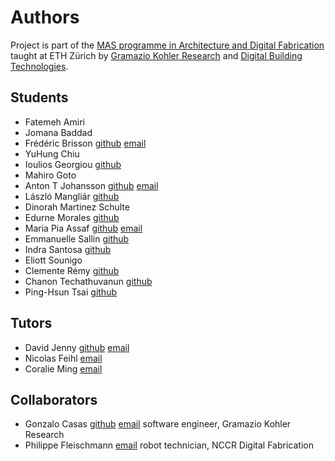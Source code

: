 # Authors

Project is part of the [MAS programme in Architecture and Digital Fabrication](https://www.masdfab.com/) taught at ETH Zürich by [Gramazio Kohler Research](https://gramaziokohler.arch.ethz.ch/) and [Digital Building Technologies](https://dbt.arch.ethz.ch/).

## Students

* Fatemeh Amiri
* Jomana Baddad
* Frédéric Brisson [github](https://github.com/FredETH2019/) [email](mailto:frbrisson@hotmail.com)
* YuHung Chiu
* Ioulios Georgiou [github](https://github.com/iouliosG/)
* Mahiro Goto
* Anton T Johansson [github](https://github.com/tetov/) [email](mailto:anton@tetov.se)
* László Mangliár [github](https://github.com/railgnam/)
* Dinorah Martinez Schulte
* Edurne Morales [github](https://github.com/edurnemorales/)
* Maria Pia Assaf [github](https://github.com/Piaassaf) [email](mailto:pia.assaf@gmail.com)
* Emmanuelle Sallin [github](https://github.com/esallin/)
* Indra Santosa [github](https://github.com/isantosa/)
* Eliott Sounigo
* Clemente Rémy [github](https://github.com/clementeremy/)
* Chanon Techathuvanun [github](https://github.com/ctechathuvanun/)
* Ping-Hsun Tsai [github](https://github.com/PingHsunTsai/)

## Tutors

* David Jenny [github](https://github.com/DavidJenny/)  [email](mailto:david.jenny@arch.ethz.ch)
* Nicolas Feihl [email](mailto:feihl@arch.ethz.ch)
* Coralie Ming [email](mailto:ming@arch.ethz.ch)

## Collaborators

* Gonzalo Casas [github](https://github.com/gonzalocasas) [email](mailto:casas@arch.ethz.ch) software engineer, Gramazio Kohler Research
* Philippe Fleischmann [email](mailto:fleischmann@dfab.ch) robot technician, NCCR Digital Fabrication
